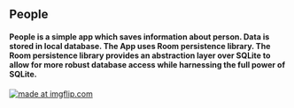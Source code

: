 ## People

#### People is a simple app which saves information about person. Data is stored in local database. The App uses Room persistence library. The Room persistence library provides an abstraction layer over SQLite to allow for more robust database access while harnessing the full power of SQLite.

<a href="https://imgflip.com/gif/2myjnq"><img src="https://i.imgflip.com/2myjnq.gif" title="made at imgflip.com"/></a>
